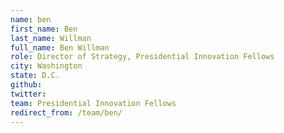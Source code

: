 ```yaml
---
name: ben
first_name: Ben
last_name: Willman
full_name: Ben Willman
role: Director of Strategy, Presidential Innovation Fellows
city: Washington
state: D.C.
github: 
twitter: 
team: Presidential Innovation Fellows
redirect_from: /team/ben/
---
```

